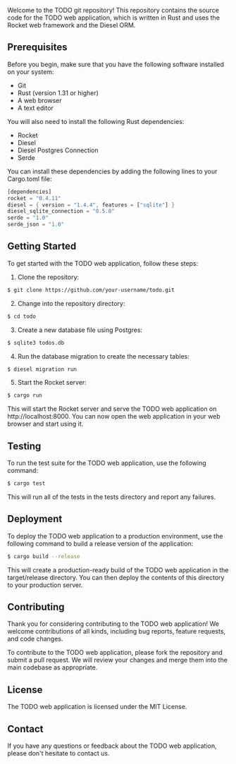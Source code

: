 Welcome to the TODO git repository! This repository contains the source code for the TODO web application, which is written in Rust and uses the Rocket web framework and the Diesel ORM.

## Prerequisites
Before you begin, make sure that you have the following software installed on your system:

- Git
- Rust (version 1.31 or higher)
- A web browser
- A text editor

You will also need to install the following Rust dependencies:

- Rocket
- Diesel
- Diesel Postgres Connection
- Serde

You can install these dependencies by adding the following lines to your Cargo.toml file:

```rust
[dependencies]
rocket = "0.4.11"
diesel = { version = "1.4.4", features = ["sqlite"] }
diesel_sqlite_connection = "0.5.0"
serde = "1.0"
serde_json = "1.0"
```

## Getting Started

To get started with the TODO web application, follow these steps:

1. Clone the repository:

```bash
$ git clone https://github.com/your-username/todo.git
```

2. Change into the repository directory:

```bash
$ cd todo
```

3. Create a new database file using Postgres:

```bash
$ sqlite3 todos.db
```

4. Run the database migration to create the necessary tables:

```bash
$ diesel migration run
```

5. Start the Rocket server:

```bash
$ cargo run
```

This will start the Rocket server and serve the TODO web application on http://localhost:8000. You can now open the web application in your web browser and start using it.

## Testing
To run the test suite for the TODO web application, use the following command:

```bash
$ cargo test
```

This will run all of the tests in the tests directory and report any failures.

## Deployment

To deploy the TODO web application to a production environment, use the following command to build a release version of the application:

```bash
$ cargo build --release
```

This will create a production-ready build of the TODO web application in the target/release directory. You can then deploy the contents of this directory to your production server.

## Contributing
Thank you for considering contributing to the TODO web application! We welcome contributions of all kinds, including bug reports, feature requests, and code changes.

To contribute to the TODO web application, please fork the repository and submit a pull request. We will review your changes and merge them into the main codebase as appropriate.

## License
The TODO web application is licensed under the MIT License.

## Contact
If you have any questions or feedback about the TODO web application, please don't hesitate to contact us.